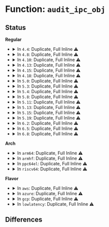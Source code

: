 # Function: <code>audit_ipc_obj</code>

## Status
<b>Regular</b>
<ul>
<li>
<details>
<summary>In <code>4.4</code>: Duplicate, Full Inline ⚠️</summary>

**Collision:** Static Duplication

**Inline:** Full

**Transformation:** False

**Instances:**

```
In ipc/util.c (ffffffff81324ccf)
Location: include/linux/audit.h:258
Inline: True
Inline callers:
  - ipc/util.c:ipcperms
  - ipc/util.c:ipcctl_pre_down_nolock
```
```
In ipc/shm.c (ffffffff8132b116)
Location: include/linux/audit.h:258
Inline: True
Inline callers:
  - ipc/shm.c:SyS_shmctl
```
</details>
</li>
<li>
<details>
<summary>In <code>4.8</code>: Duplicate, Full Inline ⚠️</summary>

**Collision:** Static Duplication

**Inline:** Full

**Transformation:** False

**Instances:**

```
In ipc/util.c (ffffffff81359e77)
Location: include/linux/audit.h:361
Inline: True
Inline callers:
  - ipc/util.c:ipcctl_pre_down_nolock
  - ipc/util.c:ipcperms
```
```
In ipc/shm.c (ffffffff8135fdb6)
Location: include/linux/audit.h:361
Inline: True
Inline callers:
  - ipc/shm.c:SyS_shmctl
```
</details>
</li>
<li>
<details>
<summary>In <code>4.10</code>: Duplicate, Full Inline ⚠️</summary>

**Collision:** Static Duplication

**Inline:** Full

**Transformation:** False

**Instances:**

```
In ipc/util.c (ffffffff81370357)
Location: include/linux/audit.h:361
Inline: True
Inline callers:
  - ipc/util.c:ipcctl_pre_down_nolock
  - ipc/util.c:ipcperms
```
```
In ipc/shm.c (ffffffff813765b6)
Location: include/linux/audit.h:361
Inline: True
Inline callers:
  - ipc/shm.c:SyS_shmctl
```
</details>
</li>
<li>
<details>
<summary>In <code>4.13</code>: Duplicate, Full Inline ⚠️</summary>

**Collision:** Static Duplication

**Inline:** Full

**Transformation:** False

**Instances:**

```
In ipc/util.c (ffffffff81383727)
Location: include/linux/audit.h:360
Inline: True
Inline callers:
  - ipc/util.c:ipcctl_pre_down_nolock
  - ipc/util.c:ipcperms
```
```
In ipc/shm.c (ffffffff8138a12c)
Location: include/linux/audit.h:360
Inline: True
Inline callers:
  - ipc/shm.c:SyS_shmctl
```
</details>
</li>
<li>
<details>
<summary>In <code>4.15</code>: Duplicate, Full Inline ⚠️</summary>

**Collision:** Static Duplication

**Inline:** Full

**Transformation:** False

**Instances:**

```
In ipc/util.c (ffffffff813a7b97)
Location: include/linux/audit.h:353
Inline: True
Inline callers:
  - ipc/util.c:ipcctl_pre_down_nolock
  - ipc/util.c:ipcperms
```
```
In ipc/shm.c (ffffffff813ae360)
Location: include/linux/audit.h:353
Inline: True
Inline callers:
  - ipc/shm.c:shmctl_do_lock
```
</details>
</li>
<li>
<details>
<summary>In <code>4.18</code>: Duplicate, Full Inline ⚠️</summary>

**Collision:** Static Duplication

**Inline:** Full

**Transformation:** False

**Instances:**

```
In ipc/util.c (ffffffff813d6f84)
Location: include/linux/audit.h:357
Inline: True
Inline callers:
  - ipc/util.c:ipcctl_pre_down_nolock
  - ipc/util.c:ipcperms
```
```
In ipc/msg.c (ffffffff813d7e2d)
Location: include/linux/audit.h:357
Inline: True
Inline callers:
  - ipc/msg.c:msgctl_stat
```
```
In ipc/sem.c (ffffffff813dab7a)
Location: include/linux/audit.h:357
Inline: True
Inline callers:
  - ipc/sem.c:semctl_stat
```
```
In ipc/shm.c (ffffffff813de8cc)
Location: include/linux/audit.h:357
Inline: True
Inline callers:
  - ipc/shm.c:shmctl_do_lock
  - ipc/shm.c:shmctl_stat
```
</details>
</li>
<li>
<details>
<summary>In <code>5.0</code>: Duplicate, Full Inline ⚠️</summary>

**Collision:** Static Duplication

**Inline:** Full

**Transformation:** False

**Instances:**

```
In ipc/util.c (ffffffff813f1594)
Location: include/linux/audit.h:356
Inline: True
Inline callers:
  - ipc/util.c:ipcctl_obtain_check
  - ipc/util.c:ipcperms
```
```
In ipc/msg.c (ffffffff813f2437)
Location: include/linux/audit.h:356
Inline: True
Inline callers:
  - ipc/msg.c:msgctl_stat
```
```
In ipc/sem.c (ffffffff813f51c4)
Location: include/linux/audit.h:356
Inline: True
Inline callers:
  - ipc/sem.c:semctl_stat
```
```
In ipc/shm.c (ffffffff813f8fcc)
Location: include/linux/audit.h:356
Inline: True
Inline callers:
  - ipc/shm.c:shmctl_do_lock
  - ipc/shm.c:shmctl_stat
```
</details>
</li>
<li>
<details>
<summary>In <code>5.3</code>: Duplicate, Full Inline ⚠️</summary>

**Collision:** Static Duplication

**Inline:** Full

**Transformation:** False

**Instances:**

```
In ipc/util.c (ffffffff8141d846)
Location: include/linux/audit.h:389
Inline: True
Inline callers:
  - ipc/util.c:ipcctl_obtain_check
  - ipc/util.c:ipcperms
```
```
In ipc/msg.c (ffffffff8141ed2f)
Location: include/linux/audit.h:389
Inline: True
Inline callers:
  - ipc/msg.c:msgctl_stat
```
```
In ipc/sem.c (ffffffff8142153a)
Location: include/linux/audit.h:389
Inline: True
Inline callers:
  - ipc/sem.c:semctl_stat
```
```
In ipc/shm.c (ffffffff81425542)
Location: include/linux/audit.h:389
Inline: True
Inline callers:
  - ipc/shm.c:shmctl_do_lock
  - ipc/shm.c:shmctl_stat
```
</details>
</li>
<li>
<details>
<summary>In <code>5.4</code>: Duplicate, Full Inline ⚠️</summary>

**Collision:** Static Duplication

**Inline:** Full

**Transformation:** False

**Instances:**

```
In ipc/util.c (ffffffff81437696)
Location: include/linux/audit.h:382
Inline: True
Inline callers:
  - ipc/util.c:ipcctl_obtain_check
  - ipc/util.c:ipcperms
```
```
In ipc/msg.c (ffffffff81438b7f)
Location: include/linux/audit.h:382
Inline: True
Inline callers:
  - ipc/msg.c:msgctl_stat
```
```
In ipc/sem.c (ffffffff8143b32a)
Location: include/linux/audit.h:382
Inline: True
Inline callers:
  - ipc/sem.c:semctl_stat
```
```
In ipc/shm.c (ffffffff8143f292)
Location: include/linux/audit.h:382
Inline: True
Inline callers:
  - ipc/shm.c:shmctl_do_lock
  - ipc/shm.c:shmctl_stat
```
</details>
</li>
<li>
<details>
<summary>In <code>5.8</code>: Duplicate, Full Inline ⚠️</summary>

**Collision:** Static Duplication

**Inline:** Full

**Transformation:** False

**Instances:**

```
In ipc/util.c (ffffffff814876e7)
Location: include/linux/audit.h:401
Inline: True
Inline callers:
  - ipc/util.c:ipcctl_obtain_check
  - ipc/util.c:ipcperms
```
```
In ipc/msg.c (ffffffff81488635)
Location: include/linux/audit.h:401
Inline: True
Inline callers:
  - ipc/msg.c:msgctl_stat
```
```
In ipc/sem.c (ffffffff8148b88a)
Location: include/linux/audit.h:401
Inline: True
Inline callers:
  - ipc/sem.c:semctl_stat
```
```
In ipc/shm.c (ffffffff8148fe02)
Location: include/linux/audit.h:401
Inline: True
Inline callers:
  - ipc/shm.c:shmctl_do_lock
  - ipc/shm.c:shmctl_stat
```
</details>
</li>
<li>
<details>
<summary>In <code>5.11</code>: Duplicate, Full Inline ⚠️</summary>

**Collision:** Static Duplication

**Inline:** Full

**Transformation:** False

**Instances:**

```
In ipc/util.c (ffffffff814a4d07)
Location: include/linux/audit.h:418
Inline: True
Inline callers:
  - ipc/util.c:ipcctl_obtain_check
  - ipc/util.c:ipcperms
```
```
In ipc/msg.c (ffffffff814a5c65)
Location: include/linux/audit.h:418
Inline: True
Inline callers:
  - ipc/msg.c:msgctl_stat
```
```
In ipc/sem.c (ffffffff814a8ea9)
Location: include/linux/audit.h:418
Inline: True
Inline callers:
  - ipc/sem.c:semctl_stat
```
```
In ipc/shm.c (ffffffff814ad512)
Location: include/linux/audit.h:418
Inline: True
Inline callers:
  - ipc/shm.c:shmctl_do_lock
  - ipc/shm.c:shmctl_stat
```
</details>
</li>
<li>
<details>
<summary>In <code>5.13</code>: Duplicate, Full Inline ⚠️</summary>

**Collision:** Static Duplication

**Inline:** Full

**Transformation:** False

**Instances:**

```
In ipc/util.c (ffffffff814aacc7)
Location: include/linux/audit.h:418
Inline: True
Inline callers:
  - ipc/util.c:ipcctl_obtain_check
  - ipc/util.c:ipcperms
```
```
In ipc/msg.c (ffffffff814abc35)
Location: include/linux/audit.h:418
Inline: True
Inline callers:
  - ipc/msg.c:msgctl_stat
```
```
In ipc/sem.c (ffffffff814b0299)
Location: include/linux/audit.h:418
Inline: True
Inline callers:
  - ipc/sem.c:semctl_stat
```
```
In ipc/shm.c (ffffffff814b3392)
Location: include/linux/audit.h:418
Inline: True
Inline callers:
  - ipc/shm.c:shmctl_do_lock
  - ipc/shm.c:shmctl_stat
```
</details>
</li>
<li>
<details>
<summary>In <code>5.15</code>: Duplicate, Full Inline ⚠️</summary>

**Collision:** Static Duplication

**Inline:** Full

**Transformation:** False

**Instances:**

```
In ipc/util.c (ffffffff81503166)
Location: include/linux/audit.h:418
Inline: True
Inline callers:
  - ipc/util.c:ipcctl_obtain_check
  - ipc/util.c:ipcperms
```
```
In ipc/msg.c (ffffffff815040f7)
Location: include/linux/audit.h:418
Inline: True
Inline callers:
  - ipc/msg.c:msgctl_stat
```
```
In ipc/sem.c (ffffffff8150835b)
Location: include/linux/audit.h:418
Inline: True
Inline callers:
  - ipc/sem.c:semctl_stat
```
```
In ipc/shm.c (ffffffff8150ba02)
Location: include/linux/audit.h:418
Inline: True
Inline callers:
  - ipc/shm.c:shmctl_do_lock
  - ipc/shm.c:shmctl_stat
```
</details>
</li>
<li>
<details>
<summary>In <code>5.19</code>: Duplicate, Full Inline ⚠️</summary>

**Collision:** Static Duplication

**Inline:** Full

**Transformation:** False

**Instances:**

```
In ipc/util.c (ffffffff815947b7)
Location: include/linux/audit.h:445
Inline: True
Inline callers:
  - ipc/util.c:ipcctl_obtain_check
  - ipc/util.c:ipcperms
```
```
In ipc/msg.c (ffffffff815959e3)
Location: include/linux/audit.h:445
Inline: True
Inline callers:
  - ipc/msg.c:msgctl_stat
```
```
In ipc/sem.c (ffffffff815978aa)
Location: include/linux/audit.h:445
Inline: True
Inline callers:
  - ipc/sem.c:semctl_stat
```
```
In ipc/shm.c (ffffffff8159d03c)
Location: include/linux/audit.h:445
Inline: True
Inline callers:
  - ipc/shm.c:shmctl_do_lock
  - ipc/shm.c:shmctl_stat
```
</details>
</li>
<li>
<details>
<summary>In <code>6.2</code>: Duplicate, Full Inline ⚠️</summary>

**Collision:** Static Duplication

**Inline:** Full

**Transformation:** False

**Instances:**

```
In ipc/util.c (ffffffff8163d437)
Location: include/linux/audit.h:442
Inline: True
Inline callers:
  - ipc/util.c:ipcctl_obtain_check
  - ipc/util.c:ipcperms
```
```
In ipc/msg.c (ffffffff8163e243)
Location: include/linux/audit.h:442
Inline: True
Inline callers:
  - ipc/msg.c:msgctl_stat
```
```
In ipc/sem.c (ffffffff81640a62)
Location: include/linux/audit.h:442
Inline: True
Inline callers:
  - ipc/sem.c:semctl_stat
```
```
In ipc/shm.c (ffffffff8164652c)
Location: include/linux/audit.h:442
Inline: True
Inline callers:
  - ipc/shm.c:shmctl_do_lock
  - ipc/shm.c:shmctl_stat
```
</details>
</li>
<li>
<details>
<summary>In <code>6.5</code>: Duplicate, Full Inline ⚠️</summary>

**Collision:** Static Duplication

**Inline:** Full

**Transformation:** False

**Instances:**

```
In ipc/util.c (ffffffff81675953)
Location: include/linux/audit.h:441
Inline: True
Inline callers:
  - ipc/util.c:ipcctl_obtain_check
  - ipc/util.c:ipcperms
```
```
In ipc/msg.c (ffffffff81676733)
Location: include/linux/audit.h:441
Inline: True
Inline callers:
  - ipc/msg.c:msgctl_stat
```
```
In ipc/sem.c (ffffffff81678fbf)
Location: include/linux/audit.h:441
Inline: True
Inline callers:
  - ipc/sem.c:semctl_stat
```
```
In ipc/shm.c (ffffffff8167ea3c)
Location: include/linux/audit.h:441
Inline: True
Inline callers:
  - ipc/shm.c:shmctl_do_lock
  - ipc/shm.c:shmctl_stat
```
</details>
</li>
<li>
<details>
<summary>In <code>6.8</code>: Duplicate, Full Inline ⚠️</summary>

**Collision:** Static Duplication

**Inline:** Full

**Transformation:** False

**Instances:**

```
In ipc/util.c (ffffffff816b1d13)
Location: include/linux/audit.h:440
Inline: True
Inline callers:
  - ipc/util.c:ipcctl_obtain_check
  - ipc/util.c:ipcperms
```
```
In ipc/msg.c (ffffffff816b2af3)
Location: include/linux/audit.h:440
Inline: True
Inline callers:
  - ipc/msg.c:msgctl_stat
```
```
In ipc/sem.c (ffffffff816b53af)
Location: include/linux/audit.h:440
Inline: True
Inline callers:
  - ipc/sem.c:semctl_stat
```
```
In ipc/shm.c (ffffffff816bae2c)
Location: include/linux/audit.h:440
Inline: True
Inline callers:
  - ipc/shm.c:shmctl_do_lock
  - ipc/shm.c:shmctl_stat
```
</details>
</li>
</ul>
<b>Arch</b>
<ul>
<li>
<details>
<summary>In <code>arm64</code>: Duplicate, Full Inline ⚠️</summary>

**Collision:** Static Duplication

**Inline:** Full

**Transformation:** False

**Instances:**

```
In ipc/util.c (ffff80001051decc)
Location: include/linux/audit.h:382
Inline: True
Inline callers:
  - ipc/util.c:ipcctl_obtain_check
  - ipc/util.c:ipcperms
```
```
In ipc/msg.c (ffff80001051f6dc)
Location: include/linux/audit.h:382
Inline: True
Inline callers:
  - ipc/msg.c:msgctl_stat
```
```
In ipc/sem.c (ffff800010522ef4)
Location: include/linux/audit.h:382
Inline: True
Inline callers:
  - ipc/sem.c:semctl_stat
```
```
In ipc/shm.c (ffff8000105276a0)
Location: include/linux/audit.h:382
Inline: True
Inline callers:
  - ipc/shm.c:shmctl_do_lock
  - ipc/shm.c:shmctl_stat
```
</details>
</li>
<li>
<details>
<summary>In <code>armhf</code>: Duplicate, Full Inline ⚠️</summary>

**Collision:** Static Duplication

**Inline:** Full

**Transformation:** False

**Instances:**

```
In ipc/util.c (c06da334)
Location: include/linux/audit.h:382
Inline: True
Inline callers:
  - ipc/util.c:ipcctl_obtain_check
  - ipc/util.c:ipcperms
```
```
In ipc/msg.c (c06dbe98)
Location: include/linux/audit.h:382
Inline: True
Inline callers:
  - ipc/msg.c:ksys_msgctl
```
```
In ipc/sem.c (c06de4d4)
Location: include/linux/audit.h:382
Inline: True
Inline callers:
  - ipc/sem.c:ksys_semctl
```
```
In ipc/shm.c (c06e0e68)
Location: include/linux/audit.h:382
Inline: True
Inline callers:
  - ipc/shm.c:ksys_shmctl
  - ipc/shm.c:ksys_shmctl
```
</details>
</li>
<li>
<details>
<summary>In <code>ppc64el</code>: Duplicate, Full Inline ⚠️</summary>

**Collision:** Static Duplication

**Inline:** Full

**Transformation:** False

**Instances:**

```
In ipc/util.c (c000000000667360)
Location: include/linux/audit.h:382
Inline: True
Inline callers:
  - ipc/util.c:ipcctl_obtain_check
  - ipc/util.c:ipcperms
```
```
In ipc/msg.c (c000000000669130)
Location: include/linux/audit.h:382
Inline: True
Inline callers:
  - ipc/msg.c:msgctl_stat
```
```
In ipc/sem.c (c00000000066cb30)
Location: include/linux/audit.h:382
Inline: True
Inline callers:
  - ipc/sem.c:semctl_stat
```
```
In ipc/shm.c (c000000000672084)
Location: include/linux/audit.h:382
Inline: True
Inline callers:
  - ipc/shm.c:shmctl_do_lock
  - ipc/shm.c:shmctl_stat
```
</details>
</li>
<li>
<details>
<summary>In <code>riscv64</code>: Duplicate, Full Inline ⚠️</summary>

**Collision:** Static Duplication

**Inline:** Full

**Transformation:** False

**Instances:**

```
In ipc/util.c (ffffffe000385688)
Location: include/linux/audit.h:382
Inline: True
Inline callers:
  - ipc/util.c:ipcctl_obtain_check
  - ipc/util.c:ipcperms
```
```
In ipc/msg.c (ffffffe000386886)
Location: include/linux/audit.h:382
Inline: True
```
```
In ipc/sem.c (ffffffe000389e96)
Location: include/linux/audit.h:382
Inline: True
Inline callers:
  - ipc/sem.c:__se_sys_semctl
```
```
In ipc/shm.c (ffffffe00038b600)
Location: include/linux/audit.h:382
Inline: True
```
</details>
</li>
</ul>
<b>Flavor</b>
<ul>
<li>
<details>
<summary>In <code>aws</code>: Duplicate, Full Inline ⚠️</summary>

**Collision:** Static Duplication

**Inline:** Full

**Transformation:** False

**Instances:**

```
In ipc/util.c (ffffffff8142fc76)
Location: include/linux/audit.h:382
Inline: True
Inline callers:
  - ipc/util.c:ipcctl_obtain_check
  - ipc/util.c:ipcperms
```
```
In ipc/msg.c (ffffffff8143115f)
Location: include/linux/audit.h:382
Inline: True
Inline callers:
  - ipc/msg.c:msgctl_stat
```
```
In ipc/sem.c (ffffffff8143390a)
Location: include/linux/audit.h:382
Inline: True
Inline callers:
  - ipc/sem.c:semctl_stat
```
```
In ipc/shm.c (ffffffff81437872)
Location: include/linux/audit.h:382
Inline: True
Inline callers:
  - ipc/shm.c:shmctl_do_lock
  - ipc/shm.c:shmctl_stat
```
</details>
</li>
<li>
<details>
<summary>In <code>azure</code>: Duplicate, Full Inline ⚠️</summary>

**Collision:** Static Duplication

**Inline:** Full

**Transformation:** False

**Instances:**

```
In ipc/util.c (ffffffff814206f6)
Location: include/linux/audit.h:382
Inline: True
Inline callers:
  - ipc/util.c:ipcctl_obtain_check
  - ipc/util.c:ipcperms
```
```
In ipc/msg.c (ffffffff81421bdf)
Location: include/linux/audit.h:382
Inline: True
Inline callers:
  - ipc/msg.c:msgctl_stat
```
```
In ipc/sem.c (ffffffff8142438a)
Location: include/linux/audit.h:382
Inline: True
Inline callers:
  - ipc/sem.c:semctl_stat
```
```
In ipc/shm.c (ffffffff814282e2)
Location: include/linux/audit.h:382
Inline: True
Inline callers:
  - ipc/shm.c:shmctl_do_lock
  - ipc/shm.c:shmctl_stat
```
</details>
</li>
<li>
<details>
<summary>In <code>gcp</code>: Duplicate, Full Inline ⚠️</summary>

**Collision:** Static Duplication

**Inline:** Full

**Transformation:** False

**Instances:**

```
In ipc/util.c (ffffffff8142be16)
Location: include/linux/audit.h:382
Inline: True
Inline callers:
  - ipc/util.c:ipcctl_obtain_check
  - ipc/util.c:ipcperms
```
```
In ipc/msg.c (ffffffff8142d2ff)
Location: include/linux/audit.h:382
Inline: True
Inline callers:
  - ipc/msg.c:msgctl_stat
```
```
In ipc/sem.c (ffffffff8142faaa)
Location: include/linux/audit.h:382
Inline: True
Inline callers:
  - ipc/sem.c:semctl_stat
```
```
In ipc/shm.c (ffffffff81433a12)
Location: include/linux/audit.h:382
Inline: True
Inline callers:
  - ipc/shm.c:shmctl_do_lock
  - ipc/shm.c:shmctl_stat
```
</details>
</li>
<li>
<details>
<summary>In <code>lowlatency</code>: Duplicate, Full Inline ⚠️</summary>

**Collision:** Static Duplication

**Inline:** Full

**Transformation:** False

**Instances:**

```
In ipc/util.c (ffffffff81442e36)
Location: include/linux/audit.h:382
Inline: True
Inline callers:
  - ipc/util.c:ipcctl_obtain_check
  - ipc/util.c:ipcperms
```
```
In ipc/msg.c (ffffffff8144365b)
Location: include/linux/audit.h:382
Inline: True
Inline callers:
  - ipc/msg.c:msgctl_stat
```
```
In ipc/sem.c (ffffffff814453e9)
Location: include/linux/audit.h:382
Inline: True
Inline callers:
  - ipc/sem.c:semctl_stat
```
```
In ipc/shm.c (ffffffff8144a16d)
Location: include/linux/audit.h:382
Inline: True
Inline callers:
  - ipc/shm.c:shmctl_do_lock
  - ipc/shm.c:shmctl_stat
```
</details>
</li>
</ul>

## Differences
